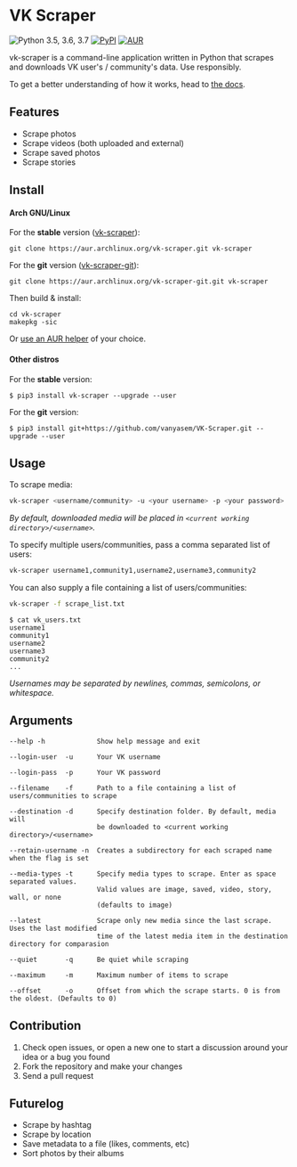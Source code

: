 VK Scraper
==========
![Python 3.5, 3.6, 3.7](https://img.shields.io/pypi/pyversions/vk_scraper.svg)
[![PyPI](https://img.shields.io/pypi/v/vk-scraper.svg)](https://pypi.python.org/pypi/VK-Scraper)
[![AUR](https://repology.org/badge/version-for-repo/aur/vk-scraper.svg)](https://aur.archlinux.org/packages/vk-scraper)

vk-scraper is a command-line application written in Python that scrapes and downloads VK user's / community's data. Use responsibly.

To get a better understanding of how it works, head to [the docs](DOCS.md).

Features
--------
- Scrape photos
- Scrape videos (both uploaded and external)
- Scrape saved photos
- Scrape stories

Install
-------

#### Arch GNU/Linux
For the **stable** version ([vk-scraper](https://aur.archlinux.org/packages/vk-scraper)):

    git clone https://aur.archlinux.org/vk-scraper.git vk-scraper

For the **git** version ([vk-scraper-git](https://aur.archlinux.org/packages/vk-scraper-git)):

    git clone https://aur.archlinux.org/vk-scraper-git.git vk-scraper

Then build & install:

    cd vk-scraper 
    makepkg -sic

Or [use an AUR helper](https://wiki.archlinux.org/title/AUR_helpers) of your choice.

#### Other distros
For the **stable** version:

    $ pip3 install vk-scraper --upgrade --user

For the **git** version:

    $ pip3 install git+https://github.com/vanyasem/VK-Scraper.git --upgrade --user

Usage
-----
To scrape media:
```bash
vk-scraper <username/community> -u <your username> -p <your password>
```
*By default, downloaded media will be placed in `<current working directory>/<username>`.*

To specify multiple users/communities, pass a comma separated list of users:
```bash
vk-scraper username1,community1,username2,username3,community2
```

You can also supply a file containing a list of users/communities:
```bash
vk-scraper -f scrape_list.txt
```

```
$ cat vk_users.txt
username1
community1
username2
username3
community2
...
```
*Usernames may be separated by newlines, commas, semicolons, or whitespace.*

Arguments
---------
```
--help -h             Show help message and exit

--login-user  -u      Your VK username

--login-pass  -p      Your VK password

--filename    -f      Path to a file containing a list of users/communities to scrape

--destination -d      Specify destination folder. By default, media will
                      be downloaded to <current working directory>/<username>

--retain-username -n  Creates a subdirectory for each scraped name when the flag is set

--media-types -t      Specify media types to scrape. Enter as space separated values.
                      Valid values are image, saved, video, story, wall, or none
                      (defaults to image)

--latest              Scrape only new media since the last scrape. Uses the last modified
                      time of the latest media item in the destination directory for comparasion

--quiet       -q      Be quiet while scraping

--maximum     -m      Maximum number of items to scrape

--offset      -o      Offset from which the scrape starts. 0 is from the oldest. (Defaults to 0)
```

Contribution
------------
1. Check open issues, or open a new one to start a discussion around
   your idea or a bug you found
2. Fork the repository and make your changes
3. Send a pull request

Futurelog
---------
- Scrape by hashtag
- Scrape by location
- Save metadata to a file (likes, comments, etc)
- Sort photos by their albums
